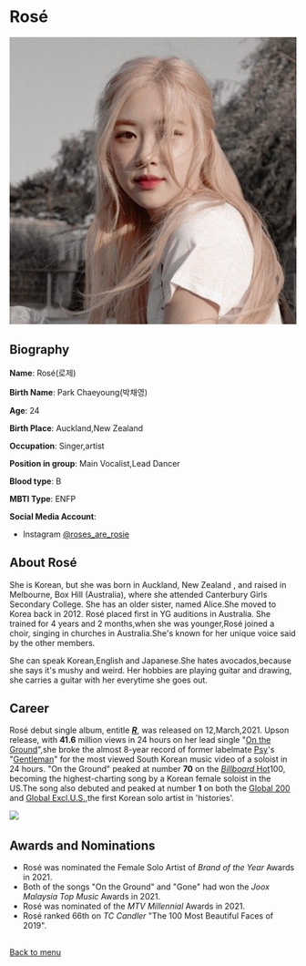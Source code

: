 # Rosé
![](https://github.com/AngelS28/AngelS28/blob/main/image/rose1.jpeg)

## Biography 

**Name**: Rosé(로제)

**Birth Name**: Park Chaeyoung(박채영)

**Age**: 24

**Birth Place**: Auckland,New Zealand

**Occupation**: Singer,artist

**Position in group**: Main Vocalist,Lead Dancer

**Blood type**: B

**MBTI Type**: ENFP

**Social Media Account**:
* Instagram [@roses_are_rosie](https://www.instagram.com/roses_are_rosie/)

## About Rosé
She is Korean, but she was born in Auckland, New Zealand , and raised in Melbourne, Box Hill (Australia), 
where she attended Canterbury Girls Secondary College. She has an older sister, named Alice.She moved to Korea back in 2012.
Rosé placed first in YG auditions in Australia.
She trained for 4 years and 2 months,when she was younger,Rosé joined a choir, singing in churches
in Australia.She's known for her unique voice said by the other members. 

She can speak Korean,English and Japanese.She hates avocados,because she says it's mushy and weird.
Her hobbies are playing guitar and drawing, she carries a guitar with her everytime she goes out.

## Career 
Rosé debut single album, entitle [_**R**_](https://en.wikipedia.org/wiki/R_(single_album)), was released on 12,March,2021. Upson release, with **41.6** million views in 24
hours on her lead single "[On the Ground](https://www.youtube.com/watch?v=CKZvWhCqx1s)",she broke the 
almost 8-year record of former labelmate [Psy](https://en.wikipedia.org/wiki/Psy)'s "[Gentleman](https://www.youtube.com/watch?v=ASO_zypdnsQ)"
for the most viewed South Korean music video of a soloist in 24 hours. 
"On the Ground" peaked at number **70** on the [_Billboard_ Hot](https://www.billboard.com/)100, becoming the highest-charting song
by a Korean female soloist in the US.The song also debuted and peaked at number **1** on both the [Global 200](https://www.billboard.com/charts/billboard-global-200) and 
[Global Excl.U.S.](https://www.billboard.com/charts/billboard-global-excl-us),the first Korean solo artist in 'histories'.

![](https://koreajoongangdaily.joins.com/data/photo/2021/03/05/419d0fdb-91bb-407f-af78-1f79dbbbb49c.jpg)

## Awards and Nominations
* Rosé was nominated the Female Solo Artist of _Brand of the Year_ Awards in 2021.
* Both of the songs "On the Ground" and "Gone" had won the _Joox Malaysia Top Music_ Awards in 2021.
* Rosé was nominated of the _MTV Millennial_ Awards in 2021. 
* Rosé ranked 66th on _TC Candler_ "The 100 Most Beautiful Faces of 2019".


##

[Back to menu](https://github.com/AngelS28/AngelS28/blob/main/README.md)


